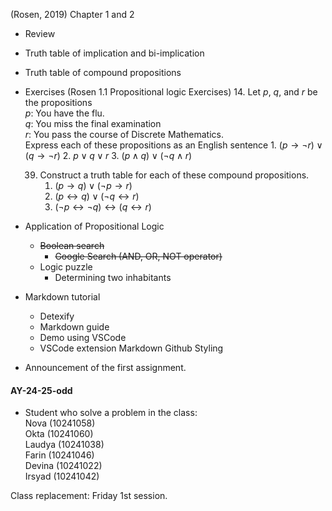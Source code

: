 (Rosen, 2019) Chapter 1 and 2

- Review
- Truth table of implication and bi-implication
- Truth table of compound propositions 
- Exercises (Rosen 1.1 Propositional logic Exercises)
  14. Let $p$, $q$, and $r$ be the propositions     
      $p$: You have the flu.    
      $q$: You miss the final examination   
      $r$: You pass the course of Discrete Mathematics.   
      Express each of these propositions as an English sentence
      1. $(p \rightarrow \neg r) \vee (q \rightarrow \neg r)$ 
      2. $p \vee q \vee r$
      3. $(p \wedge q) \vee (\neg q \wedge r)$

  39. Construct a truth table for each of these compound propositions.
      1. $(p \rightarrow q) \vee (\neg p \rightarrow r)$ 
      2. $(p \leftrightarrow q) \vee (\neg q \leftrightarrow r)$
      3. $(\neg p \leftrightarrow \neg q) \leftrightarrow (q \leftrightarrow r)$


- Application of Propositional Logic
  - ~~Boolean search~~
    - ~~Google Search (AND, OR, NOT operator)~~
  - Logic puzzle
    - Determining two inhabitants


- Markdown tutorial
  - Detexify
  - Markdown guide
  - Demo using VSCode
  - VSCode extension Markdown Github Styling

- Announcement of the first assignment.


#### AY-24-25-odd
- Student who solve a problem in the class:    
  Nova (10241058)    
  Okta (10241060)   
  Laudya (10241038)      
  Farin (10241046)     
  Devina (10241022)    
  Irsyad (10241042)     

Class replacement: Friday 1st session.


